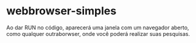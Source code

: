 # webbrowser-simples

Ao dar RUN no código, aparecerá uma janela com um navegador aberto, como qualquer outraborwser, onde você poderá realizar suas pesquisas.
